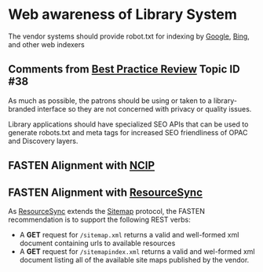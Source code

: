 #  Web awareness of Library System
The vendor systems should provide robot.txt for indexing by 
[Google](https://google.com/),  [Bing](https://bing.com/), and 
other web indexers

## Comments from [Best Practice Review][BEST_PRACTICES] Topic ID #38
As much as possible, the patrons should be using or taken to a 
library-branded interface so they are not concerned with privacy or 
quality issues.

Library applications should have specialized SEO APIs that can be 
used to generate robots.txt and meta tags for increased SEO 
friendliness of OPAC and Discovery layers.

## FASTEN Alignment with [NCIP][NCIP]

## FASTEN Alignment with [ResourceSync][RS]
As [ResourceSync][RS] extends the [Sitemap](https://www.sitemaps.org/protocol.html) 
protocol, the FASTEN recommendation is to support the following REST verbs:

*   A **GET** request for `/sitemap.xml` returns a valid and 
    well-formed xml document containing urls to available resources
*   A **GET** request for `/sitemapindex.xml` returns a valid
    and wel-formed xml document listing all of the available site maps
    published by the vendor. 

[BEST_PRACTICES]: https://docs.google.com/spreadsheets/d/1iQrdLVUSCW-0FWlrKNGjZJkB8nPO5Z94pg1Ie8GIKhg/
[NCIP]: http://www.ncip.info/
[RS]: http://www.openarchives.org/rs/toc
